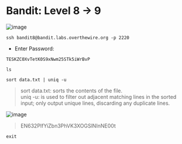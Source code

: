 # Bandit: Level 8 -> 9

![image](https://github.com/zkbyqd/Write-ups/assets/90260119/9e96bebc-d7a8-4011-8c85-d2502fc650fb)

```
ssh bandit8@bandit.labs.overthewire.org -p 2220
```

- Enter Password:
```
TESKZC0XvTetK0S9xNwm25STk5iWrBvP
```

```
ls
```

```
sort data.txt | uniq -u
```

> sort data.txt: sorts the contents of the file. \
> uniq -u: is used to filter out adjacent matching lines in the sorted input;  only output unique lines, discarding any duplicate lines.

![image](https://github.com/zkbyqd/Write-ups/assets/90260119/d3304fa9-f644-4bd0-a6f4-a0056c681fcf)

> EN632PlfYiZbn3PhVK3XOGSlNInNE00t

```
exit
```
